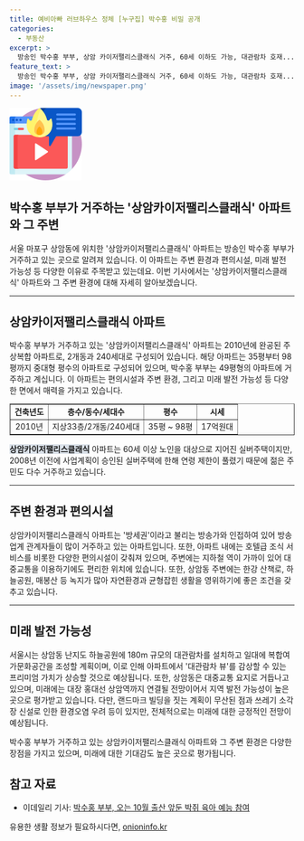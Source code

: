 ```yaml
---
title: 예비아빠 러브하우스 정체 [누구집] 박수홍 비밀 공개
categories:
  - 부동산
excerpt: >
  방송인 박수홍 부부, 상암 카이저팰리스클래식 거주, 60세 이하도 가능, 대관람차 호재...소각장 신설 악재 - 박수홍 부부가 상암에 거주하는 아파트 카이저팰리스클래식의 특징과 함께, 60세 이하도 가능한 점, 대관람차와 주변 환경에 대한 호재 소식을 소개한다. 그러나 주변 환경에 대한 우려와 소각장 신설로 인한 부정적 영향에 대한 이슈도 다룬다.
feature_text: >
  방송인 박수홍 부부, 상암 카이저팰리스클래식 거주, 60세 이하도 가능, 대관람차 호재...소각장 신설 악재 - 박수홍 부부가 상암에 거주하는 아파트 카이저팰리스클래식의 특징과 함께, 60세 이하도 가능한 점, 대관람차와 주변 환경에 대한 호재 소식을 소개한다. 그러나 주변 환경에 대한 우려와 소각장 신설로 인한 부정적 영향에 대한 이슈도 다룬다.
image: '/assets/img/newspaper.png'
---
```


<p><img src="/assets/img/news.png" alt="rentncar 속보" /></p>

<h2>박수홍 부부가 거주하는 '상암카이저팰리스클래식' 아파트와 그 주변</h2>

<p data-ke-size="size16">서울 마포구 상암동에 위치한 '상암카이저팰리스클래식' 아파트는 방송인 박수홍 부부가 거주하고 있는 곳으로 알려져 있습니다. 이 아파트는 주변 환경과 편의시설, 미래 발전 가능성 등 다양한 이유로 주목받고 있는데요. 이번 기사에서는 '상암카이저팰리스클래식' 아파트와 그 주변 환경에 대해 자세히 알아보겠습니다.</p>

<hr>

<h2>상암카이저팰리스클래식 아파트</h2>

<p data-ke-size="size16">박수홍 부부가 거주하고 있는 '상암카이저팰리스클래식' 아파트는 2010년에 완공된 주상복합 아파트로, 2개동과 240세대로 구성되어 있습니다. 해당 아파트는 35평부터 98평까지 중대형 평수의 아파트로 구성되어 있으며, 박수홍 부부는 49평형의 아파트에 거주하고 계십니다. 이 아파트는 편의시설과 주변 환경, 그리고 미래 발전 가능성 등 다양한 면에서 매력을 가지고 있습니다.</p>

<table style="border-collapse: collapse; width: 100%;" border="1">
<tbody>
<tr>
<td style="text-align: center; height: 17px;"><b>건축년도</b></td>
<td style="text-align: center; height: 17px;"><b>층수/동수/세대수</b></td>
<td style="text-align: center; height: 17px;"><b>평수</b></td>
<td style="text-align: center; height: 17px;"><b>시세</b></td>
</tr>
<tr>
<td style="text-align: center; height: 17px;">2010년</td>
<td style="text-align: center; height: 17px;">지상33층/2개동/240세대</td>
<td style="text-align: center; height: 17px;">35평 ~ 98평</td>
<td style="text-align: center; height: 17px;">17억원대</td>
</tr>
</tbody>
</table>

<p><b><span style="background-color: #21538527;">상암카이저팰리스클래식</span></b> 아파트는 60세 이상 노인을 대상으로 지어진 실버주택이지만, 2008년 이전에 사업계획이 승인된 실버주택에 한해 연령 제한이 풀렸기 때문에 젊은 주민도 다수 거주하고 있습니다. </p>

<hr>

<h2>주변 환경과 편의시설</h2>

<p data-ke-size="size16">상암카이저팰리스클래식 아파트는 '방세권'이라고 불리는 방송가와 인접하여 있어 방송업계 관계자들이 많이 거주하고 있는 아파트입니다. 또한, 아파트 내에는 호텔급 조식 서비스를 비롯한 다양한 편의시설이 갖춰져 있으며, 주변에는 지하철 역이 가까이 있어 대중교통을 이용하기에도 편리한 위치에 있습니다. 또한, 상암동 주변에는 한강 산책로, 하늘공원, 매봉산 등 녹지가 많아 자연환경과 균형잡힌 생활을 영위하기에 좋은 조건을 갖추고 있습니다.</p>

<hr>

<h2>미래 발전 가능성</h2>

<p data-ke-size="size16">서울시는 상암동 난지도 하늘공원에 180m 규모의 대관람차를 설치하고 일대에 복합여가문화공간을 조성할 계획이며, 이로 인해 아파트에서 '대관람차 뷰'를 감상할 수 있는 프리미엄 가치가 상승할 것으로 예상됩니다. 또한, 상암동은 대중교통 요지로 거듭나고 있으며, 미래에는 대장 홍대선 상암역까지 연결될 전망이어서 지역 발전 가능성이 높은 곳으로 평가받고 있습니다. 다만, 랜드마크 빌딩을 짓는 계획이 무산된 점과 쓰레기 소각장 신설로 인한 환경오염 우려 등이 있지만, 전체적으로는 미래에 대한 긍정적인 전망이 예상됩니다.</p>

<p data-ke-size="size16">박수홍 부부가 거주하고 있는 상암카이저팰리스클래식 아파트와 그 주변 환경은 다양한 장점을 가지고 있으며, 미래에 대한 기대감도 높은 곳으로 평가됩니다.</p>

<h2>참고 자료</h2>

<ul>
<li>이데일리 기사: <a href="https://www.edaily.co.kr/news/read?newsId=02753526625963768&amp;mediaCodeNo=257" target="_blank" rel="noopener">박수홍 부부, 오는 10월 출산 앞둔 박쥐 육아 예능 참여</a></li>
</ul>
유용한 생활 정보가 필요하시다면, <a href="https://onioninfo.kr" rel="dofollow">onioninfo.kr</a>


